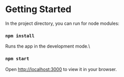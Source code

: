 # Getting Started
In the project directory, you can run for node modules:

### `npm install`

Runs the app in the development mode.\

### `npm start`

Open [http://localhost:3000](http://localhost:3000) to view it in your browser.






